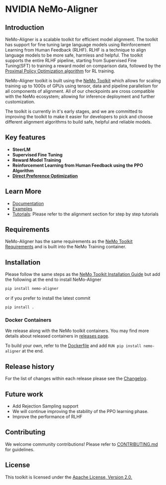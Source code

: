 # NVIDIA NeMo-Aligner

## Introduction

NeMo-Aligner is a scalable toolkit for efficient model alignment. The toolkit has support for fine tuning large language models using Reinforcement Learning from Human Feedback (RLHF). RLHF is a technique to align language models to be more safe, harmless and helpful. The toolkit supports the entire RLHF pipeline, starting from Supervised Fine Tuning(SFT) to training a reward model on comparison data, followed by the [Proximal Policy Optimization algorithm](https://arxiv.org/abs/1707.06347) for RL training.

NeMo-Aligner toolkit is built using the [NeMo Toolkit](https://github.com/NVIDIA/NeMo) which allows for scaling training up to 1000s of GPUs using tensor, data and pipeline parallelism for all components of alignment. All of our checkpoints are cross compatible with the NeMo ecosystem; allowing for inference deployment and further customization.

The toolkit is currently in it's early stages, and we are committed to improving the toolkit to make it easier for developers to pick and choose different alignment algorithms to build safe, helpful and reliable models.

## Key features

* **SteerLM**
* **Supervised Fine Tuning**
* **Reward Model Training**
* **Reinforcement Learning from Human Feedback using the PPO Algorithm**
* **[Direct Preference Optimization](https://arxiv.org/pdf/2305.18290.pdf)**

## Learn More
* [Documentation](./docs/README.md)
* [Examples](./examples/nlp/gpt/)
* [Tutorials](https://docs.nvidia.com/nemo-framework/user-guide/latest/index.html): Please refer to the alignment section for step by step tutorials

## Requirements
NeMo-Aligner has the same requirements as the [NeMo Toolkit Requirements](https://github.com/NVIDIA/NeMo#requirements) and is built into the NeMo Training container.

## Installation
Please follow the same steps as the [NeMo Toolkit Installation Guide](https://github.com/NVIDIA/NeMo#installation) but add the following at the end to install NeMo-Aligner
```bash
pip install nemo-aligner
```
or if you prefer to install the latest commit
```bash
pip install .
```

### Docker Containers

We release along with the NeMo toolkit containers. You may find more details about released containers in [releases page](https://github.com/NVIDIA/NeMo-Aligner/releases).

To build your own, refer to the [Dockerfile](https://github.com/NVIDIA/NeMo/blob/main/Dockerfile) and add `RUN pip install nemo-aligner` at the end.

## Release history

For the list of changes within each release please see the [Changelog](CHANGELOG.md).

## Future work
- Add Rejection Sampling support
- We will continue improving the stability of the PPO learning phase.
- Improve the performance of RLHF

## Contributing
We welcome community contributions! Please refer to [CONTRIBUTING.md](CONTRIBUTING.md) for guidelines.

## License
This toolkit is licensed under the [Apache License, Version 2.0.](LICENSE)
